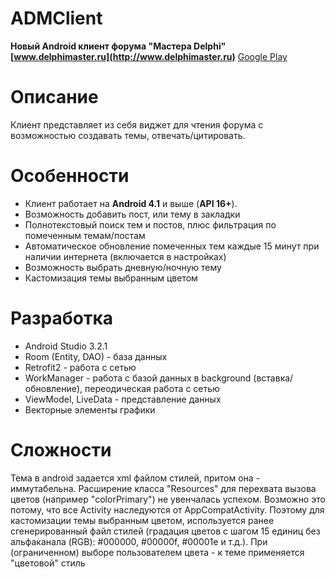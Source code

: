 # ADMClient
**Новый Android клиент форума "Мастера Delphi" [www.delphimaster.ru](http://www.delphimaster.ru)** 
 [Google Play](https://play.google.com/store/apps/details?id=com.virex.admclient)
 
 # Описание
Клиент представляет из себя виджет для чтения форума с возможностью создавать темы, отвечать/цитировать.

# Особенности
- Клиент работает на **Android 4.1** и выше (**API 16+**).
- Возможность добавить пост, или тему в закладки
- Полнотекстовый поиск тем и постов, плюс фильтрация по помеченным темам/постам
- Автоматическое обновление помеченных тем каждые 15 минут при наличии интернета (включается в настройках)
- Возможность выбрать дневную/ночную тему
- Кастомизация темы выбранным цветом

# Разработка
- Android Studio 3.2.1
- Room (Entity, DAO) - база данных
- Retrofit2 - работа с сетью
- WorkManager - работа с базой данных в background (вставка/обновление), переодическая работа с сетью
- ViewModel, LiveData - представление данных
- Векторные элементы графики

# Сложности
Тема в android задается xml файлом стилей, притом она - иммутабельна.
Расширение класса "Resources" для перехвата вызова цветов (например "colorPrimary") не увенчалась успехом.
Возможно это потому, что все Activity наследуются от AppCompatActivity. 
Поэтому для кастомизации темы выбранным цветом, используется ранее сгенерированный файл стилей
(градация цветов с шагом 15 единиц без альфаканала (RGB): #000000, #00000f, #00001e и т.д.).
При (ограниченном) выборе пользователем цвета - к теме применяется "цветовой" стиль
